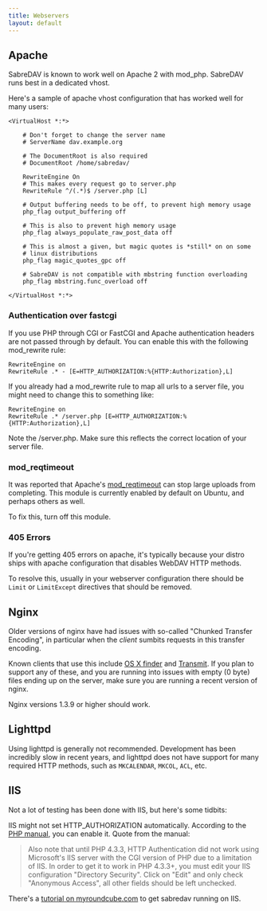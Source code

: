 ```yaml
---
title: Webservers
layout: default
---
```


Apache
------

SabreDAV is known to work well on Apache 2 with mod_php. SabreDAV runs best in
a dedicated vhost.

Here's a sample of apache vhost configuration that has worked well for many
users:

    <VirtualHost *:*>

        # Don't forget to change the server name
        # ServerName dav.example.org

        # The DocumentRoot is also required
        # DocumentRoot /home/sabredav/

        RewriteEngine On
        # This makes every request go to server.php
        RewriteRule ^/(.*)$ /server.php [L]

        # Output buffering needs to be off, to prevent high memory usage
        php_flag output_buffering off

        # This is also to prevent high memory usage
        php_flag always_populate_raw_post_data off

        # This is almost a given, but magic quotes is *still* on on some
        # linux distributions
        php_flag magic_quotes_gpc off

        # SabreDAV is not compatible with mbstring function overloading
        php_flag mbstring.func_overload off

    </VirtualHost *:*>

### Authentication over fastcgi

If you use PHP through CGI or FastCGI and Apache authentication headers are
not passed through by default. You can enable this with the following
mod_rewrite rule:

    RewriteEngine on
    RewriteRule .* - [E=HTTP_AUTHORIZATION:%{HTTP:Authorization},L]

If you already had a mod_rewrite rule to map all urls to a server file, you
might need to change this to something like:

    RewriteEngine on
    RewriteRule .* /server.php [E=HTTP_AUTHORIZATION:%{HTTP:Authorization},L]

Note the /server.php. Make sure this reflects the correct location of your
server file.


### mod_reqtimeout

It was reported that Apache's [mod_reqtimeout][2] can stop large uploads from
completing. This module is currently enabled by default on Ubuntu, and perhaps
others as well.

To fix this, turn off this module.


### 405 Errors

If you're getting 405 errors on apache, it's typically because your distro
ships with apache configuration that disables WebDAV HTTP methods.

To resolve this, usually in your webserver configuration there should be
`Limit` or `LimitExcept` directives that should be removed.


Nginx
-----

Older versions of nginx have had issues with so-called "Chunked Transfer
Encoding", in particular when the _client_ sumbits requests in this transfer
encoding.

Known clients that use this include [OS X finder](/dav/clients/finder) and
[Transmit](/dav/clients/transmit). If you plan to support any of these, and you
are running into issues with empty (0 byte) files ending up on the server,
make sure you are running a recent version of nginx.

Nginx versions 1.3.9 or higher should work.

Lighttpd
--------

Using lighttpd is generally not recommended. Development has been incredibly
slow in recent years, and lighttpd does not have support for many required
HTTP methods, such as `MKCALENDAR`, `MKCOL`, `ACL`, etc.

IIS
---

Not a lot of testing has been done with IIS, but here's some tidbits:

IIS might not set HTTP_AUTHORIZATION automatically. According to the
[PHP manual][1], you can enable it. Quote from the manual:

> Also note that until PHP 4.3.3, HTTP Authentication did not work using
> Microsoft's IIS server with the CGI version of PHP due to a limitation of
> IIS. In order to get it to work in PHP 4.3.3+, you must edit your IIS
> configuration "Directory Security". Click on "Edit" and only check "Anonymous
> Access", all other fields should be left unchecked.

There's a [tutorial on myroundcube.com][3] to get sabredav running on IIS.

[1]: http://www.php.net/manual/en/features.http-auth.php
[2]: http://httpd.apache.org/docs/2.2/mod/mod_reqtimeout.html
[3]: https://myroundcube.com/how-to/installing-sabredav-on-iis
